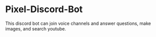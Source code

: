 # Pixel-Discord-Bot

This discord bot can join voice channels and answer questions, make images, and search youtube.

